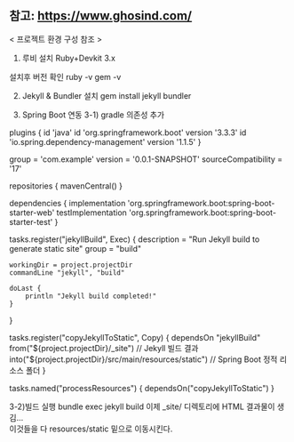 참고: https://www.ghosind.com/
------------------------------------------------------------------------------------------- 
< 프로젝트 환경 구성 참조 >
1) 루비 설치
Ruby+Devkit 3.x 

설치후 버전 확인
ruby -v
gem -v


2) Jekyll & Bundler 설치
gem install jekyll bundler


3) Spring Boot 연동 
3-1) gradle 의존성 추가 

plugins {
    id 'java'
    id 'org.springframework.boot' version '3.3.3'
    id 'io.spring.dependency-management' version '1.1.5'
}

group = 'com.example'
version = '0.0.1-SNAPSHOT'
sourceCompatibility = '17'

repositories {
    mavenCentral()
}

dependencies {
    implementation 'org.springframework.boot:spring-boot-starter-web'
    testImplementation 'org.springframework.boot:spring-boot-starter-test'
}

tasks.register("jekyllBuild", Exec) {
    description = "Run Jekyll build to generate static site"
    group = "build"

    workingDir = project.projectDir
    commandLine "jekyll", "build"

    doLast {
        println "Jekyll build completed!"
    }
}

tasks.register("copyJekyllToStatic", Copy) {
    dependsOn "jekyllBuild"
    from("${project.projectDir}/_site")   // Jekyll 빌드 결과
    into("${project.projectDir}/src/main/resources/static") // Spring Boot 정적 리소스 폴더
}

tasks.named("processResources") {
    dependsOn("copyJekyllToStatic")
}

3-2)빌드 실행
bundle exec jekyll build
이제 _site/ 디렉토리에 HTML 결과물이 생김...  
이것들을 다 resources/static 밑으로 이동시킨다. 	
 

